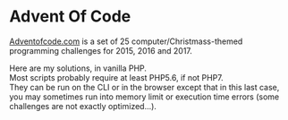 # Advent Of Code

[Adventofcode.com](http://adventofcode.com) is a set of 25 computer/Christmass-themed programming challenges for 2015, 2016 and 2017.

Here are my solutions, in vanilla PHP.  
Most scripts probably require at least PHP5.6, if not PHP7.   
They can be run on the CLI or in the browser except that in this last case, you may sometimes run into memory limit or execution time errors (some challenges are not exactly optimized...).
  